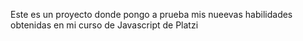 Este es un proyecto donde pongo a prueba mis nueevas habilidades obtenidas en mi curso de Javascript de Platzi
